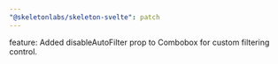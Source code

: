 ```yaml
---
"@skeletonlabs/skeleton-svelte": patch
---
```


feature: Added disableAutoFilter prop to Combobox for custom filtering control.